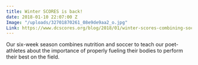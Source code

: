 ```yaml
---
title: Winter SCORES is back!
date: 2018-01-10 22:07:00 Z
Image: "/uploads/32701870261_08e9de9aa2_o.jpg"
Link: https://www.dcscores.org/blog/2018/01/winter-scores-combining-soccer-and-nutrition-for-a-healthy-2018
---
```


Our six-week season combines nutrition and soccer to teach our poet-athletes about the importance of properly fueling their bodies to perform their best on the field.